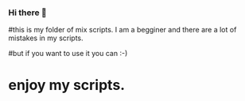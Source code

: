 ### Hi there 👋

#this is my folder of mix scripts. I am a begginer and there are a lot of mistakes in my scripts.

#but if you want to use it you can :-)

# enjoy my scripts.
